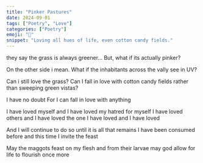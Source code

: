 ```yaml
---
title: "Pinker Pastures"
date: 2024-09-01
tags: ["Poetry", "Love"]
categories: ["Poetry"]
emoji: "🌸"
snippet: "Loving all hues of life, even cotton candy fields."
---
```

they say the grass is always greener...
But, what if its actually pinker?

On the other side i mean.
What if the inhabitants across the vally see in UV?

Can i still love the grass?
Can I fall in love with cotton candy fields rather than sweeping green vistas?

I have no doubt
For I can fall in love with anything

I have loved myself and I have loved my hatred for myself
I have loved others and I have loved the one
I have loved and I have loved

And I will continue to do so until it is all that remains
I have been consumed before and this time I invite the feast

May the maggots feast on my flesh and from their larvae
may god allow for life to flourish once more
